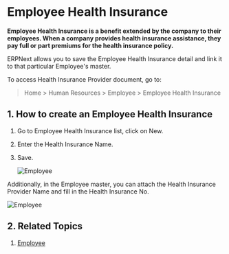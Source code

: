 <!-- add-breadcrumbs -->
# Employee Health Insurance

**Employee Health Insurance is a benefit extended by the company to their employees. When a company provides health insurance assistance, they pay full or part premiums for the health insurance policy.**

ERPNext allows you to save the Employee Health Insurance detail and link it to that particular Employee's master.

To access Health Insurance Provider document, go to:

> Home > Human Resources > Employee > Employee Health Insurance

## 1. How to create an Employee Health Insurance

1. Go to Employee Health Insurance list, click on New.
1. Enter the Health Insurance Name.
1. Save.

    <img class="screenshot" alt="Employee" src="{{docs_base_url}}/v12/assets/img/human-resources/health-insurance.png">

Additionally, in the Employee master, you can attach the Health Insurance Provider Name and fill in the Health Insurance No.

<img class="screenshot" alt="Employee" src="{{docs_base_url}}/v12/assets/img/human-resources/employee-health-insurance.png">

## 2. Related Topics

1. [Employee](/docs/v12/user/manual/en/human-resources/employee)
